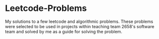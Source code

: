 # Leetcode-Problems
My solutions to a few leetcode and algorithmic problems. These problems were selected to be used in projects within teaching team 2658's software team and solved by me as a guide for solving the problem.
